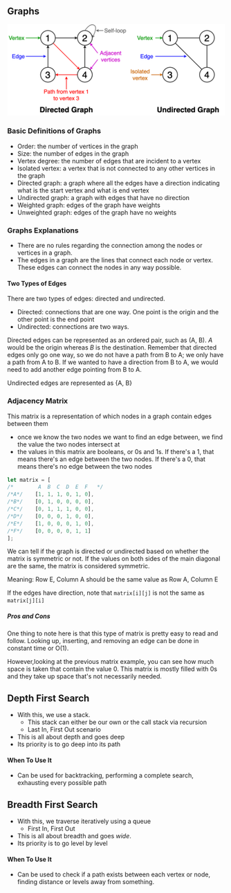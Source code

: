 ## Graphs

![Graphs](../images/graphs.png)

### Basic Definitions of Graphs
- Order: the number of vertices in the graph
- Size: the number of edges in the graph
- Vertex degree: the number of edges that are incident to a vertex
- Isolated vertex: a vertex that is not connected to any other vertices in the graph
- Directed graph: a graph where all the edges have a direction indicating what is the start vertex and what is end vertex
- Undirected graph: a graph with edges that have no direction
- Weighted graph: edges of the graph have weights
- Unweighted graph: edges of the graph have no weights

### Graphs Explanations
- There are no rules regarding the connection among the nodes or vertices in a graph.
- The edges in a graph are the lines that connect each node or vertex. These edges can connect the nodes in any way possible.

#### Two Types of Edges
There are two types of edges: directed and undirected.
- Directed: connections that are one way. One point is the origin and the other point is the end point
- Undirected: connections are two ways.

Directed edges can be represented as an ordered pair, such as (A, B). *A* would be the origin whereas *B* is the destination. Remember that directed edges only go one way, so we do not have a path from B to A; we only have a path from A to B. If we wanted to have a direction from B to A, we would need to add another edge pointing from B to A.

Undirected edges are represented as {A, B}

### Adjacency Matrix
This matrix is a representation of which nodes in a graph contain edges between them
- once we know the two nodes we want to find an edge between, we find the value the two nodes intersect at
- the values in this matrix are booleans, or 0s and 1s. If there's a 1, that means there's an edge between the two nodes. If there's a 0, that means there's no edge between the two nodes

```javascript
let matrix = [
/*        A  B  C  D  E  F   */
/*A*/    [1, 1, 1, 0, 1, 0],
/*B*/    [0, 1, 0, 0, 0, 0],
/*C*/    [0, 1, 1, 1, 0, 0],
/*D*/    [0, 0, 0, 1, 0, 0],
/*E*/    [1, 0, 0, 0, 1, 0],
/*F*/    [0, 0, 0, 0, 1, 1]
];
```
We can tell if the graph is directed or undirected based on whether the matrix is symmetric or not.
If the values on both sides of the main diagonal are the same, the matrix is considered symmetric.

Meaning: Row E, Column A should be the same value as Row A, Column E

If the edges have direction, note that ```matrix[i][j]``` is not the same as ```matrix[j][i]```

##### Pros and Cons
One thing to note here is that this type of matrix is pretty easy to read and follow. Looking up, inserting, and removing an edge can be done in constant time or O(1).

However,looking at the previous matrix example, you can see how much space is taken that contain the value 0. This matrix is mostly filled with 0s and they take up space that's not necessarily needed.

## Depth First Search
- With this, we use a stack.
    - This stack can either be our own or the call stack via recursion
    - Last In, First Out scenario
- This is all about depth and goes deep
- Its priority is to go deep into its path

#### When To Use It
- Can be used for backtracking, performing a complete search, exhausting every possible path

## Breadth First Search
- With this, we traverse iteratively using a queue
    - First In, First Out
- This is all about breadth and goes *wide*.
- Its priority is to go level by level

#### When To Use It
- Can be used to check if a path exists between each vertex or node, finding distance or levels away from something.
